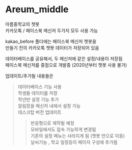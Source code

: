 # Areum_middle

아름중학교의 챗봇  
카카오톡 / 페이스북 메신저 두가지 모두 사용 가능  

kakao_before 폴더에는 페이스북 메신저 챗봇을  
만들기 전의 카카오톡 챗봇 데이터가 저장되어 있음  

데이터베이스를 공유해서, 두 메신저에 같은 설정/내용이 저장됨  
페이스북 메신저를 중점으로 개발중 (2020년부터 챗봇 사용 불가)  


업데이트/추가될 내용들은  

> 데이터베이스 기능 사용  
> 학생들 데이터를 저장  
> 학년반 설정 기능 추가  
> 알림장을 메신저 내에서 설정 가능  
> 데스크탑 버전 업데이트  
>> 반응형으로 제작될 예정  
>> 모바일에서도 접속 가능하게 변경됨  
>> 기존의 설정 메뉴는 사라지게 됨 (챗봇 안으로 이동)  
>> 날씨기능 , 학교 일정등이 페이지 구성에 추가됨  